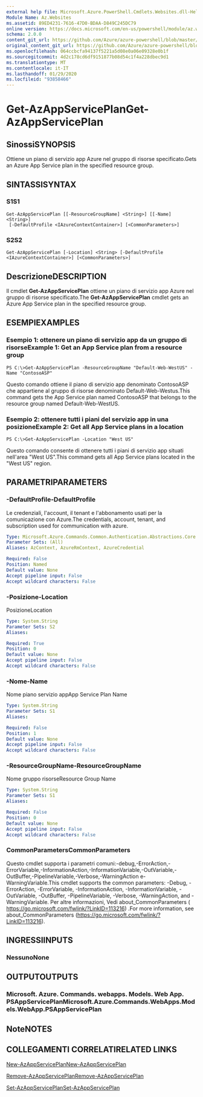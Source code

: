 ```yaml
---
external help file: Microsoft.Azure.PowerShell.Cmdlets.Websites.dll-Help.xml
Module Name: Az.Websites
ms.assetid: 89ED4231-7616-47D0-BDAA-D849C245DC79
online version: https://docs.microsoft.com/en-us/powershell/module/az.websites/get-azappserviceplan
schema: 2.0.0
content_git_url: https://github.com/Azure/azure-powershell/blob/master/src/Websites/Websites/help/Get-AzAppServicePlan.md
original_content_git_url: https://github.com/Azure/azure-powershell/blob/master/src/Websites/Websites/help/Get-AzAppServicePlan.md
ms.openlocfilehash: 064ccbcfa94137f5221a5d08e0a06e09328e0b1f
ms.sourcegitcommit: 4d2c178cd6df9151877b08d54c1f4a228dbec9d1
ms.translationtype: MT
ms.contentlocale: it-IT
ms.lasthandoff: 01/29/2020
ms.locfileid: "93858466"
---
```

# <span data-ttu-id="3c6d6-101">Get-AzAppServicePlan</span><span class="sxs-lookup"><span data-stu-id="3c6d6-101">Get-AzAppServicePlan</span></span>

## <span data-ttu-id="3c6d6-102">Sinossi</span><span class="sxs-lookup"><span data-stu-id="3c6d6-102">SYNOPSIS</span></span>
<span data-ttu-id="3c6d6-103">Ottiene un piano di servizio app Azure nel gruppo di risorse specificato.</span><span class="sxs-lookup"><span data-stu-id="3c6d6-103">Gets an Azure App Service plan in the specified resource group.</span></span>

## <span data-ttu-id="3c6d6-104">SINTASSI</span><span class="sxs-lookup"><span data-stu-id="3c6d6-104">SYNTAX</span></span>

### <span data-ttu-id="3c6d6-105">S1</span><span class="sxs-lookup"><span data-stu-id="3c6d6-105">S1</span></span>
```
Get-AzAppServicePlan [[-ResourceGroupName] <String>] [[-Name] <String>]
 [-DefaultProfile <IAzureContextContainer>] [<CommonParameters>]
```

### <span data-ttu-id="3c6d6-106">S2</span><span class="sxs-lookup"><span data-stu-id="3c6d6-106">S2</span></span>
```
Get-AzAppServicePlan [-Location] <String> [-DefaultProfile <IAzureContextContainer>] [<CommonParameters>]
```

## <span data-ttu-id="3c6d6-107">Descrizione</span><span class="sxs-lookup"><span data-stu-id="3c6d6-107">DESCRIPTION</span></span>
<span data-ttu-id="3c6d6-108">Il cmdlet **Get-AzAppServicePlan** ottiene un piano di servizio app Azure nel gruppo di risorse specificato.</span><span class="sxs-lookup"><span data-stu-id="3c6d6-108">The **Get-AzAppServicePlan** cmdlet gets an Azure App Service plan in the specified resource group.</span></span>

## <span data-ttu-id="3c6d6-109">ESEMPI</span><span class="sxs-lookup"><span data-stu-id="3c6d6-109">EXAMPLES</span></span>

### <span data-ttu-id="3c6d6-110">Esempio 1: ottenere un piano di servizio app da un gruppo di risorse</span><span class="sxs-lookup"><span data-stu-id="3c6d6-110">Example 1: Get an App Service plan from a resource group</span></span>
```
PS C:\>Get-AzAppServicePlan -ResourceGroupName "Default-Web-WestUS" -Name "ContosoASP"
```

<span data-ttu-id="3c6d6-111">Questo comando ottiene il piano di servizio app denominato ContosoASP che appartiene al gruppo di risorse denominato Default-Web-Westus.</span><span class="sxs-lookup"><span data-stu-id="3c6d6-111">This command gets the App Service plan named ContosoASP that belongs to the resource group named Default-Web-WestUS.</span></span>

### <span data-ttu-id="3c6d6-112">Esempio 2: ottenere tutti i piani del servizio app in una posizione</span><span class="sxs-lookup"><span data-stu-id="3c6d6-112">Example 2: Get all App Service plans in a location</span></span>
```
PS C:\>Get-AzAppServicePlan -Location "West US"
```

<span data-ttu-id="3c6d6-113">Questo comando consente di ottenere tutti i piani di servizio app situati nell'area "West US".</span><span class="sxs-lookup"><span data-stu-id="3c6d6-113">This command gets all App Service plans located in the "West US" region.</span></span>

## <span data-ttu-id="3c6d6-114">PARAMETRI</span><span class="sxs-lookup"><span data-stu-id="3c6d6-114">PARAMETERS</span></span>

### <span data-ttu-id="3c6d6-115">-DefaultProfile</span><span class="sxs-lookup"><span data-stu-id="3c6d6-115">-DefaultProfile</span></span>
<span data-ttu-id="3c6d6-116">Le credenziali, l'account, il tenant e l'abbonamento usati per la comunicazione con Azure.</span><span class="sxs-lookup"><span data-stu-id="3c6d6-116">The credentials, account, tenant, and subscription used for communication with azure.</span></span>

```yaml
Type: Microsoft.Azure.Commands.Common.Authentication.Abstractions.Core.IAzureContextContainer
Parameter Sets: (All)
Aliases: AzContext, AzureRmContext, AzureCredential

Required: False
Position: Named
Default value: None
Accept pipeline input: False
Accept wildcard characters: False
```

### <span data-ttu-id="3c6d6-117">-Posizione</span><span class="sxs-lookup"><span data-stu-id="3c6d6-117">-Location</span></span>
<span data-ttu-id="3c6d6-118">Posizione</span><span class="sxs-lookup"><span data-stu-id="3c6d6-118">Location</span></span> 

```yaml
Type: System.String
Parameter Sets: S2
Aliases:

Required: True
Position: 0
Default value: None
Accept pipeline input: False
Accept wildcard characters: False
```

### <span data-ttu-id="3c6d6-119">-Nome</span><span class="sxs-lookup"><span data-stu-id="3c6d6-119">-Name</span></span>
<span data-ttu-id="3c6d6-120">Nome piano servizio app</span><span class="sxs-lookup"><span data-stu-id="3c6d6-120">App Service Plan Name</span></span>

```yaml
Type: System.String
Parameter Sets: S1
Aliases:

Required: False
Position: 1
Default value: None
Accept pipeline input: False
Accept wildcard characters: False
```

### <span data-ttu-id="3c6d6-121">-ResourceGroupName</span><span class="sxs-lookup"><span data-stu-id="3c6d6-121">-ResourceGroupName</span></span>
<span data-ttu-id="3c6d6-122">Nome gruppo risorse</span><span class="sxs-lookup"><span data-stu-id="3c6d6-122">Resource Group Name</span></span>

```yaml
Type: System.String
Parameter Sets: S1
Aliases:

Required: False
Position: 0
Default value: None
Accept pipeline input: False
Accept wildcard characters: False
```

### <span data-ttu-id="3c6d6-123">CommonParameters</span><span class="sxs-lookup"><span data-stu-id="3c6d6-123">CommonParameters</span></span>
<span data-ttu-id="3c6d6-124">Questo cmdlet supporta i parametri comuni:-debug,-ErrorAction,-ErrorVariable,-InformationAction,-InformationVariable,-OutVariable,-OutBuffer,-PipelineVariable,-Verbose,-WarningAction e-WarningVariable.</span><span class="sxs-lookup"><span data-stu-id="3c6d6-124">This cmdlet supports the common parameters: -Debug, -ErrorAction, -ErrorVariable, -InformationAction, -InformationVariable, -OutVariable, -OutBuffer, -PipelineVariable, -Verbose, -WarningAction, and -WarningVariable.</span></span> <span data-ttu-id="3c6d6-125">Per altre informazioni, Vedi about_CommonParameters ( https://go.microsoft.com/fwlink/?LinkID=113216) .</span><span class="sxs-lookup"><span data-stu-id="3c6d6-125">For more information, see about_CommonParameters (https://go.microsoft.com/fwlink/?LinkID=113216).</span></span>

## <span data-ttu-id="3c6d6-126">INGRESSI</span><span class="sxs-lookup"><span data-stu-id="3c6d6-126">INPUTS</span></span>

### <span data-ttu-id="3c6d6-127">Nessuno</span><span class="sxs-lookup"><span data-stu-id="3c6d6-127">None</span></span>

## <span data-ttu-id="3c6d6-128">OUTPUT</span><span class="sxs-lookup"><span data-stu-id="3c6d6-128">OUTPUTS</span></span>

### <span data-ttu-id="3c6d6-129">Microsoft. Azure. Commands. webapps. Models. Web App. PSAppServicePlan</span><span class="sxs-lookup"><span data-stu-id="3c6d6-129">Microsoft.Azure.Commands.WebApps.Models.WebApp.PSAppServicePlan</span></span>

## <span data-ttu-id="3c6d6-130">Note</span><span class="sxs-lookup"><span data-stu-id="3c6d6-130">NOTES</span></span>

## <span data-ttu-id="3c6d6-131">COLLEGAMENTI CORRELATI</span><span class="sxs-lookup"><span data-stu-id="3c6d6-131">RELATED LINKS</span></span>

[<span data-ttu-id="3c6d6-132">New-AzAppServicePlan</span><span class="sxs-lookup"><span data-stu-id="3c6d6-132">New-AzAppServicePlan</span></span>](./New-AzAppServicePlan.md)

[<span data-ttu-id="3c6d6-133">Remove-AzAppServicePlan</span><span class="sxs-lookup"><span data-stu-id="3c6d6-133">Remove-AzAppServicePlan</span></span>](./Remove-AzAppServicePlan.md)

[<span data-ttu-id="3c6d6-134">Set-AzAppServicePlan</span><span class="sxs-lookup"><span data-stu-id="3c6d6-134">Set-AzAppServicePlan</span></span>](./Set-AzAppServicePlan.md)


